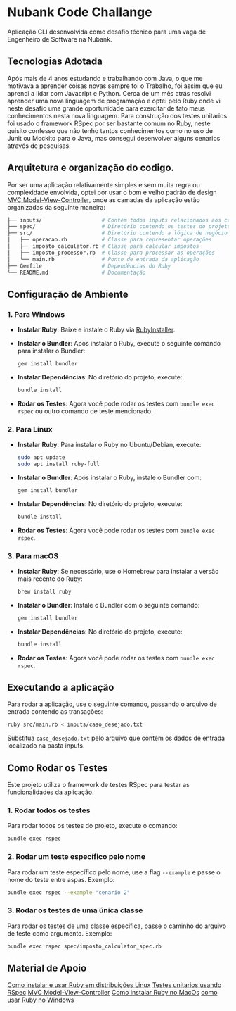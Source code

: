 # Nubank Code Challange
Aplicação CLI desenvolvida como desafio técnico para uma vaga de Engenheiro de Software na Nubank.

## Tecnologias Adotada
Após mais de 4 anos estudando e trabalhando com Java, o que me motivava a aprender coisas novas sempre foi o Trabalho, foi assim que eu aprendi a lidar com Javacript e Python.
Cerca de um mês atrás resolvi aprender uma nova linguagem de programação e optei pelo Ruby onde vi neste desafio uma grande oportunidade para exercitar de fato meus conhecimentos nesta nova linguagem.
Para construção dos testes unitarios foi usado o framework RSpec por ser bastante comum no Ruby, neste quisito confesso que não tenho tantos conhecimentos como no uso de Junit ou Mockito para o Java, mas consegui desenvolver alguns cenarios através de pesquisas.

## Arquitetura e organização do codigo.
Por ser uma aplicação relativamente simples e sem muita regra ou complexidade envolvida, optei por usar o bom e velho  padrão de design [MVC Model-View-Controller](https://www.devmedia.com.br/padrao-mvc-java-magazine/21995), onde as camadas da aplicação estão organizadas da seguinte maneira:

 ```bash
├── inputs/                   # Contém todos inputs relacionados aos cenarios solicitados como arquivos txt
├── spec/                     # Diretório contendo os testes do projeto
├── src/                      # Diretório contendo a lógica de negócio
│   ├── operacao.rb           # Classe para representar operações
│   ├── imposto_calculator.rb # Classe para calcular impostos
│   ├── imposto_processor.rb  # Classe para processar as operações
│   └── main.rb               # Ponto de entrada da aplicação
├── Gemfile                   # Dependências do Ruby
└── README.md                 # Documentação
```

## Configuração de Ambiente

### 1. Para Windows

- **Instalar Ruby**: Baixe e instale o Ruby via [RubyInstaller](https://rubyinstaller.org/).
- **Instalar o Bundler**: Após instalar o Ruby, execute o seguinte comando para instalar o Bundler:

  ```bash
  gem install bundler
  ```

- **Instalar Dependências**: No diretório do projeto, execute:

  ```bash
  bundle install
  ```

- **Rodar os Testes**: Agora você pode rodar os testes com `bundle exec rspec` ou outro comando de teste mencionado.

### 2. Para Linux

- **Instalar Ruby**: Para instalar o Ruby no Ubuntu/Debian, execute:

  ```bash
  sudo apt update
  sudo apt install ruby-full
  ```

- **Instalar o Bundler**: Após instalar o Ruby, instale o Bundler com:

  ```bash
  gem install bundler
  ```

- **Instalar Dependências**: No diretório do projeto, execute:

  ```bash
  bundle install
  ```

- **Rodar os Testes**: Agora você pode rodar os testes com `bundle exec rspec`.

### 3. Para macOS

- **Instalar Ruby**: Se necessário, use o Homebrew para instalar a versão mais recente do Ruby:

  ```bash
  brew install ruby
  ```

- **Instalar o Bundler**: Instale o Bundler com o seguinte comando:

  ```bash
  gem install bundler
  ```

- **Instalar Dependências**: No diretório do projeto, execute:

  ```bash
  bundle install
  ```

- **Rodar os Testes**: Agora você pode rodar os testes com `bundle exec rspec`.

## Executando a aplicação
Para rodar a aplicação, use o seguinte comando, passando o arquivo de entrada contendo as transações:

```bash
ruby src/main.rb < inputs/caso_desejado.txt
```

Substitua `caso_desejado.txt` pelo arquivo que contém os dados de entrada localizado na pasta inputs.

## Como Rodar os Testes

Este projeto utiliza o framework de testes RSpec para testar as funcionalidades da aplicação.

### 1. Rodar todos os testes

Para rodar todos os testes do projeto, execute o comando:

```bash
bundle exec rspec
```

### 2. Rodar um teste específico pelo nome

Para rodar um teste específico pelo nome, use a flag `--example` e passe o nome do teste entre aspas. Exemplo:

```bash
bundle exec rspec --example "cenario 2"
```

### 3. Rodar os testes de uma única classe

Para rodar os testes de uma classe específica, passe o caminho do arquivo de teste como argumento. Exemplo:

```bash
bundle exec rspec spec/imposto_calculator_spec.rb
```

## Material de Apoio
[Como instalar e usar Ruby em distribuições Linux](https://pt.linux-terminal.com/?p=907)
[Testes unitarios usando RSpec](https://www.dio.me/articles/uma-introducao-ao-rspec-testando-em-ruby-com-elegancia)
[MVC Model-View-Controller](https://www.devmedia.com.br/padrao-mvc-java-magazine/21995)
[Como instalar Ruby no MacOs](https://pedrohjmartins.medium.com/como-instalar-ruby-no-macos-80537b81821b)
[como usar Ruby no Windows](https://www.ruby-lang.org/pt/documentation/installation/)